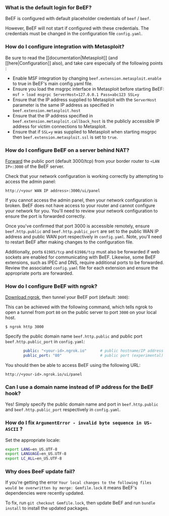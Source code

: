 ### What is the default login for BeEF?

BeEF is configured with default placeholder credentials of `beef` / `beef`.

However, BeEF will not start if configured with these credentials. The credentials must be changed in the configuration file `config.yaml`.


### How do I configure integration with Metasploit?

Be sure to read the [[documentation|Metasploit]] (and [[here|Configuration]] also), and take care especially of the following points :

* Enable MSF integration by changing `beef.extension.metasploit.enable` to true in BeEF's main config.yaml file.
* Ensure you load the msgrpc interface in Metasploit before starting BeEF: `msf > load msgrpc ServerHost=127.0.0.1 Pass=abc123 SSL=y`
* Ensure that the IP address supplied to Metasploit with the `ServerHost` parameter is the same IP address as specified in `beef.extension.metasploit.host`
* Ensure that the IP address specified in `beef.extension.metasploit.callback_host` is the publicly accessible IP address for victim connections to Metasploit.
* Ensure that if `SSL=y` was supplied to Metasploit when starting msgrpc then `beef.extension.metasploit.ssl` is set to `true`.


### How do I configure BeEF on a server behind NAT?

[Forward](https://en.wikipedia.org/wiki/Port_forwarding) the public port (default 3000/tcp) from your border router to `<LAN IP>:3000` of the BeEF server.

Check that your network configuration is working correctly by attempting to access the admin panel:

```
http://<your WAN IP address>:3000/ui/panel
```

If you cannot access the admin panel, then your network configuration is broken. BeEF does not have access to your router and cannot configure your network for you. You'll need to review your network configuration to ensure the port is forwarded correctly.

Once you've confirmed that port 3000 is accessible remotely, ensure `beef.http.public` and `beef.http.public_port` are set to the public WAN IP address and public WAN port respectively in `config.yaml`. Note, you'll need to restart BeEF after making changes to the configuration file.

Additionally, ports `61985/tcp` and `61986/tcp` must also be forwarded if web sockets are enabled for communicating with BeEF. Likewise, some BeEF extensions, such as IPEC and DNS, require additional ports to be forwarded. Review the associated `config.yaml` file for each extension and ensure the appropriate ports are forwarded.


### How do I configure BeEF with ngrok?

[Download ngrok](https://ngrok.com/), then tunnel your BeEF port (default: `3000`):

This can be achieved with the following command, which tells ngrok to open a tunnel from port `80` on the public server to port `3000` on your local host.

```
$ ngrok http 3000
```

Specify the public domain name `beef.http.public` and public port `beef.http.public_port` in `config.yaml`:

```yaml
        public: "<your-id>.ngrok.io"      # public hostname/IP address
        public_port: "80"                 # public port (experimental) 
```

You should then be able to access BeEF using the following URL:

```
http://<your-id>.ngrok.io/ui/panel
```

### Can I use a domain name instead of IP address for the BeEF hook?

Yes! Simply specify the public domain name and port in `beef.http.public` and `beef.http.public_port` respectively in `config.yaml`.


### How do I fix `ArgumentError - invalid byte sequence in US-ASCII` ?

Set the appropriate locale:

```bash
export LANG=en_US.UTF-8
export LANGUAGE=en_US.UTF-8
export LC_ALL=en_US.UTF-8
```

### Why does BeeF update fail?

If you're getting the error `Your local changes to the following files would be overwritten by merge: Gemfile.lock` it means BeEF's dependencies were recently updated.

To fix, run `git checkout Gemfile.lock`, then update BeEF and run `bundle install` to install the updated packages.
